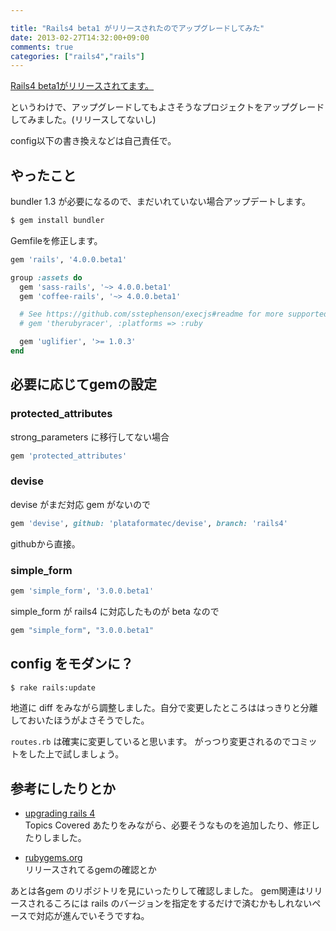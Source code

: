 ```yaml
---

title: "Rails4 beta1 がリリースされたのでアップグレードしてみた"
date: 2013-02-27T14:32:00+09:00
comments: true
categories: ["rails4","rails"]
---
```


[Rails4 beta1がリリースされてます。](http://weblog.rubyonrails.org/2013/2/25/Rails-4-0-beta1/)

というわけで、アップグレードしてもよさそうなプロジェクトをアップグレードしてみました。(リリースしてないし)

config以下の書き換えなどは自己責任で。

## やったこと

bundler 1.3 が必要になるので、まだいれていない場合アップデートします。

```bash
$ gem install bundler
```

Gemfileを修正します。
```ruby
gem 'rails', '4.0.0.beta1'

group :assets do
  gem 'sass-rails', '~> 4.0.0.beta1'
  gem 'coffee-rails', '~> 4.0.0.beta1'

  # See https://github.com/sstephenson/execjs#readme for more supported runtimes
  # gem 'therubyracer', :platforms => :ruby

  gem 'uglifier', '>= 1.0.3'
end
```

## 必要に応じてgemの設定

### protected_attributes
strong_parameters に移行してない場合
```ruby
gem 'protected_attributes'
```

### devise
devise がまだ対応 gem がないので
```ruby
gem 'devise', github: 'plataformatec/devise', branch: 'rails4'
```
githubから直接。

### simple_form
```ruby
gem 'simple_form', '3.0.0.beta1'
```

simple_form が rails4 に対応したものが beta なので

```ruby
gem "simple_form", "3.0.0.beta1"
```

## config をモダンに？

```bash
$ rake rails:update
```

地道に diff をみながら調整しました。自分で変更したところははっきりと分離しておいたほうがよさそうでした。

`routes.rb` は確実に変更していると思います。
がっつり変更されるのでコミットをした上で試しましょう。


## 参考にしたりとか

* [upgrading rails 4](http://www.upgradingtorails4.com/)<br>
  Topics Covered あたりをみながら、必要そうなものを追加したり、修正したりしました。

* [rubygems.org](https://rubygems.org/)<br>
  リリースされてるgemの確認とか

あとは各gem のリポジトリを見にいったりして確認しました。
gem関連はリリースされるころには rails のバージョンを指定をするだけで済むかもしれないペースで対応が進んでいそうですね。
